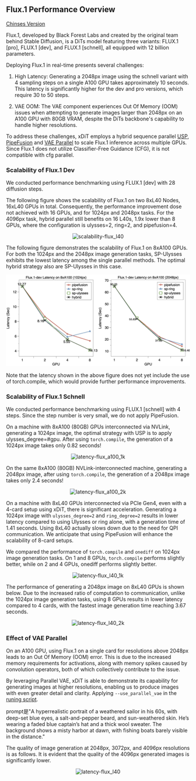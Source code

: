 ## Flux.1 Performance Overview
[Chinses Version](./flux_zh.md)

Flux.1, developed by Black Forest Labs and created by the original team behind Stable Diffusion, is a DiTs model featuring three variants: FLUX.1 [pro], FLUX.1 [dev], and FLUX.1 [schnell], all equipped with 12 billion parameters.

Deploying Flux.1 in real-time presents several challenges:

1. High Latency: Generating a 2048px image using the schnell variant with 4 sampling steps on a single A100 GPU takes approximately 10 seconds. This latency is significantly higher for the dev and pro versions, which require 30 to 50 steps.

2. VAE OOM: The VAE component experiences Out Of Memory (OOM) issues when attempting to generate images larger than 2048px on an A100 GPU with 80GB VRAM, despite the DiTs backbone's capability to handle higher resolutions.

To address these challenges, xDiT employs a hybrid sequence parallel [USP](https://arxiv.org/abs/2405.07719), [PipeFusion](https://arxiv.org/abs/2405.14430) and [VAE Parallel](https://github.com/xdit-project/DistVAE) to scale Flux.1 inference across multiple GPUs.
Since Flux.1 does not utilize Classifier-Free Guidance (CFG), it is not compatible with cfg parallel.

### Scalability of Flux.1 Dev

We conducted performance benchmarking using FLUX.1 [dev] with 28 diffusion steps.

The following figure shows the scalability of Flux.1 on two 8xL40 Nodes, 16xL40 GPUs in total. 
Consequently, the performance improvement dose not achieved with 16 GPUs, and for 1024px and 2048px tasks.
For the 4096px task, hybrid parallel still benefits on 16 L40s, 1.9x lower than 8 GPUs, where the configuration is ulysses=2, ring=2, and pipefusion=4.

<div align="center">
    <img src="https://raw.githubusercontent.com/xdit-project/xdit_assets/main/performance/scalability/Flux-16L40-crop.png" 
    alt="scalability-flux_l40">
</div>


The following figure demonstrates the scalability of Flux.1 on 8xA100 GPUs.
For both the 1024px and the 2048px image generation tasks, SP-Ulysses exhibits the lowest latency among the single parallel methods. The optimal hybrid strategy also are SP-Ulysses in this case.

<div align="center">
    <img src="https://raw.githubusercontent.com/xdit-project/xdit_assets/main/performance/scalability/Flux-A100-crop.png" 
    alt="scalability-flux_l40">
</div>

Note that the latency shown in the above figure does not yet include the use of torch.compile, which would provide further performance improvements.

### Scalability of Flux.1 Schnell

We conducted performance benchmarking using FLUX.1 [schnell] with 4 steps.
Since the step number is very small, we do not apply PipeFusion.

On a machine with 8xA100 (80GB) GPUs interconnected via NVLink, generating a 1024px image, the optimal strategy with USP is to apply ulysses_degree=#gpu. After using `torch.compile`, the generation of a 1024px image takes only 0.82 seconds!

<div align="center">
    <img src="https://raw.githubusercontent.com/xdit-project/xdit_assets/main/performance/flux/Flux-1K-A100.png" 
    alt="latency-flux_a100_1k">
</div>

On the same 8xA100 (80GB) NVLink-interconnected machine, generating a 2048px image, after using `torch.compile`, the generation of a 2048px image takes only 2.4 seconds!

<div align="center">
    <img src="https://raw.githubusercontent.com/xdit-project/xdit_assets/main/performance/flux/Flux-2K-A100.png" 
    alt="latency-flux_a100_2k">
</div>

On a machine with 8xL40 GPUs interconnected via PCIe Gen4, even with a 4-card setup using xDiT, there is significant acceleration. Generating a 1024px image with `ulysses_degree=2` and `ring_degree=2` results in lower latency compared to using Ulysses or ring alone, with a generation time of 1.41 seconds. Using 8xL40 actually slows down due to the need for QPI communication. 
We anticipate that using PipeFusion will enhance the scalability of 8-card setups.

We compared the performance of `torch.compile` and `onediff` on 1024px image generation tasks. On 1 and 8 GPUs, `torch.compile` performs slightly better, while on 2 and 4 GPUs, onediff performs slightly better.

<div align="center">
    <img src="https://raw.githubusercontent.com/xdit-project/xdit_assets/main/performance/flux/Flux-1k-L40.png" 
    alt="latency-flux_l40_1k">
</div>

The performance of generating a 2048px image on 8xL40 GPUs is shown below. Due to the increased ratio of computation to communication, unlike the 1024px image generation tasks, using 8 GPUs results in lower latency compared to 4 cards, with the fastest image generation time reaching 3.67 seconds.

<div align="center">
    <img src="https://raw.githubusercontent.com/xdit-project/xdit_assets/main/performance/flux/Flux-2k-L40.png" 
    alt="latency-flux_l40_2k">
</div>

### Effect of VAE Parallel

On an A100 GPU, using Flux.1 on a single card for resolutions above 2048px leads to an Out Of Memory (OOM) error. 
This is due to the increased memory requirements for activations, along with memory spikes caused by convolution operators, both of which collectively contribute to the issue.

By leveraging Parallel VAE, xDiT is able to demonstrate its capability for generating images at higher resolutions, enabling us to produce images with even greater detail and clarity. Applying `--use_parallel_vae` in the [runing script](../../examples/run.sh).

prompt是"A hyperrealistic portrait of a weathered sailor in his 60s, with deep-set blue eyes, a salt-and-pepper beard, and sun-weathered skin. He’s wearing a faded blue captain’s hat and a thick wool sweater. The background shows a misty harbor at dawn, with fishing boats barely visible in the distance."

The quality of image generation at 2048px, 3072px, and 4096px resolutions is as follows. It is evident that the quality of the 4096px generated images is significantly lower.

<div align="center">
    <img src="https://raw.githubusercontent.com/xdit-project/xdit_assets/main/performance/flux/flux_image.png" 
    alt="latency-flux_l40">
</div>

